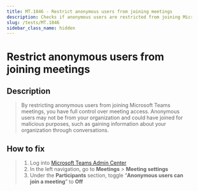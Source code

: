 ```yaml
---
title: MT.1046 - Restrict anonymous users from joining meetings
description: Checks if anonymous users are restricted from joining Microsoft Teams meetings
slug: /tests/MT.1046
sidebar_class_name: hidden
---
```


# Restrict anonymous users from joining meetings

## Description

> By restricting anonymous users from joining Microsoft Teams meetings, you have full control over meeting access. Anonymous users may not be from your organization and could have joined for malicious purposes, such as gaining information about your organization through conversations.

## How to fix

> 1. Log into [Microsoft Teams Admin Center](https://aka.ms/teamsadmincenter)
> 2. In the left navigation, go to **Meetings** > **Meeting settings**
> 3. Under the **Participants** section, toggle “**Anonymous users can join a meeting**” to **Off**
